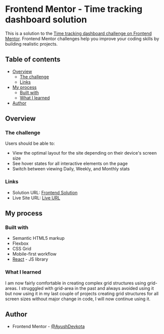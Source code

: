 # Frontend Mentor - Time tracking dashboard solution

This is a solution to the [Time tracking dashboard challenge on Frontend Mentor](https://www.frontendmentor.io/challenges/time-tracking-dashboard-UIQ7167Jw). Frontend Mentor challenges help you improve your coding skills by building realistic projects.

## Table of contents

- [Overview](#overview)
  - [The challenge](#the-challenge)
  - [Links](#links)
- [My process](#my-process)
  - [Built with](#built-with)
  - [What I learned](#what-i-learned)
- [Author](#author)

## Overview

### The challenge

Users should be able to:

- View the optimal layout for the site depending on their device's screen size
- See hover states for all interactive elements on the page
- Switch between viewing Daily, Weekly, and Monthly stats

### Links

- Solution URL: [Frontend Solution](https://www.frontendmentor.io/solutions/react-Rwk0-f76n)
- Live Site URL: [Live URL](https://ayush-frontend-dashboard.netlify.app/)

## My process

### Built with

- Semantic HTML5 markup
- Flexbox
- CSS Grid
- Mobile-first workflow
- [React](https://reactjs.org/) - JS library

### What I learned

I am now fairly comfortable in creating complex grid structures using grid-areas. I strugggled with grid-area in the past and always avoided using it but now using it in my last couple of projects creating grid structures for all screen sizes without major change in code, I will now continue using it.

## Author

- Frontend Mentor - [@AyushDevkota](https://www.frontendmentor.io/profile/AyushDevkota)
